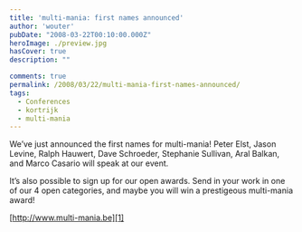 ```yaml
---
title: 'multi-mania: first names announced'
author: 'wouter'
pubDate: "2008-03-22T00:10:00.000Z"
heroImage: ./preview.jpg
hasCover: true
description: ""

comments: true
permalink: /2008/03/22/multi-mania-first-names-announced/
tags:
  - Conferences
  - kortrijk
  - multi-mania
---
```

We’ve just announced the first names for multi-mania! Peter Elst, Jason Levine, Ralph Hauwert, Dave Schroeder, Stephanie Sullivan, Aral Balkan, and Marco Casario will speak at our event.

It’s also possible to sign up for our open awards. Send in your work in one of our 4 open categories, and maybe you will win a prestigeous multi-mania award!

[http://www.multi-mania.be][1]

[1]: http://www.multi-mania.be